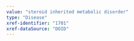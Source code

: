 ```yaml
---
value: "steroid inherited metabolic disorder"
type: "Disease"
xref-identifier: "1701"
xref-dataSource: "DOID"
---
```


